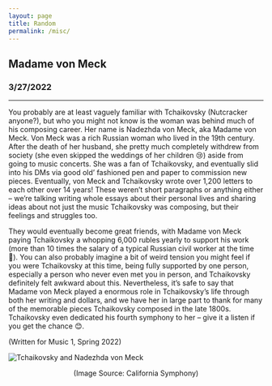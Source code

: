 ```yaml
---
layout: page
title: Random
permalink: /misc/
---
```


## Madame von Meck
### 3/27/2022
---


You probably are at least vaguely familiar with Tchaikovsky (Nutcracker anyone?), but who you might not know is the woman was behind much of his composing career. Her name is Nadezhda von Meck, aka Madame von Meck. Von Meck was a rich Russian woman who lived in the 19th century. After the death of her husband, she pretty much completely withdrew from society (she even skipped the weddings of her children 😢) aside from going to music concerts. She was a fan of Tchaikovsky, and eventually slid into his DMs via good old’ fashioned pen and paper to commission new pieces. Eventually, von Meck and Tchaikovsky wrote over 1,200 letters to each other over 14 years! These weren’t short paragraphs or anything either – we’re talking writing whole essays about their personal lives and sharing ideas about not just the music Tchaikovsky was composing, but their feelings and struggles too. 

They would eventually become great friends, with Madame von Meck paying Tchaikovsky a whopping 6,000 rubles yearly to support his work (more than 10 times the salary of a typical Russian civil worker at the time 🤑). You can also probably imagine a bit of weird tension you might feel if you were Tchaikovsky at this time, being fully supported by one person, especially a person who never even met you in person, and Tchaikovsky definitely felt awkward about this. Nevertheless, it’s safe to say that Madame von Meck played a enormous role in Tchaikovsky’s life through both her writing and dollars, and we have her in large part to thank for many of the memorable pieces Tchaikovsky composed in the late 1800s. Tchaikovsky even dedicated his fourth symphony to her – give it a listen if you get the chance 😊.

(Written for Music 1, Spring 2022)

 ![Tchaikovsky and Nadezhda von Meck](https://704623.smushcdn.com/1312932/wp-content/uploads/2020/02/Tchaik_von-Meck-1024x576.png?lossy=0&strip=0&webp=0)  
<figcaption align = "center">(Image Source: California Symphony)</figcaption>
